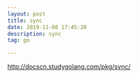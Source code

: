 ```yaml
---
layout: post
title: sync
date: 2019-11-08 17:45:20
description: sync
tag: go

---
```




http://docscn.studygolang.com/pkg/sync/